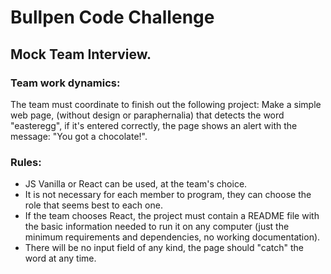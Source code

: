 # Bullpen Code Challenge
## Mock Team Interview.


### Team work dynamics:
The team must coordinate to finish out the following project:
Make a simple web page, (without design or paraphernalia) that detects the word "easteregg", if it's entered correctly, the page shows an alert with the message: "You got a chocolate!".

### Rules:
- JS Vanilla or React can be used, at the team's choice.
- It is not necessary for each member to program, they can choose the role that seems best to each one.
- If the team chooses React, the project must contain a README file with the basic information needed to run it on any computer (just the minimum requirements and dependencies, no working documentation).
- There will be no input field of any kind, the page should "catch" the word at any time.
